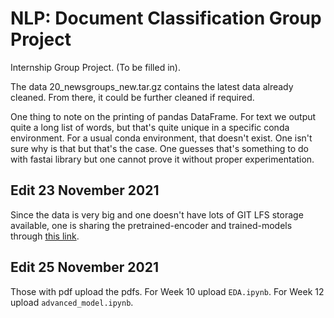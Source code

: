 # NLP: Document Classification Group Project

Internship Group Project. (To be filled in). 

The data 20_newsgroups_new.tar.gz contains the latest data already cleaned. From there, it could be further cleaned if required. 

One thing to note on the printing of pandas DataFrame. For text we output quite a long list of words, but that's quite unique in a specific conda environment. For a usual conda environment, that doesn't exist. One isn't sure why is that but that's the case. One guesses that's something to do with fastai library but one cannot prove it without proper experimentation. 

## Edit 23 November 2021
Since the data is very big and one doesn't have lots of GIT LFS storage available, one is sharing the pretrained-encoder and trained-models through [this link](https://mega.nz/folder/B6xiUKAA#bLoIPShzjCOeQs1DTM-RGg).

## Edit 25 November 2021
Those with pdf upload the pdfs. For Week 10 upload `EDA.ipynb`. For Week 12 upload `advanced_model.ipynb`. 